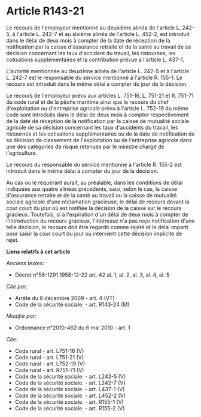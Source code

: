 # Article R143-21

Le recours de l'employeur mentionné au deuxième alinéa de l'article L. 242-5, à l'article L. 242-7 et au sixième alinéa de
l'article L. 452-2, est introduit dans le délai de deux mois à compter de la date de réception de la notification par la
caisse d'assurance retraite et de la santé au travail de sa décision concernant les taux d'accident du travail, les
ristournes, les cotisations supplémentaires et la contribution prévue à l'article L. 437-1.

L'autorité mentionnée au deuxième alinéa de l'article L. 242-5 et à l'article L. 242-7 est le responsable du service
mentionné à l'article R. 155-1. Le recours est introduit dans le même délai à compter du jour de la décision. 

Le recours de l'employeur prévu aux articles L. 751-16, L. 751-21 et R. 751-71 du code rural et de la pêche maritime ainsi
que le recours du chef d'exploitation ou d'entreprise agricole prévu à l'article L. 752-19 du même code sont introduits dans
le délai de deux mois à compter respectivement de la date de réception de la notification par la caisse de mutualité sociale
agricole de sa décision concernant les taux d'accidents du travail, les ristournes et les cotisations supplémentaires ou de
la date de notification de sa décision de classement de l'exploitation ou de l'entreprise agricole dans une des catégories de
risque retenues par le ministre chargé de l'agriculture. 

Le recours du responsable du service mentionné à l'article R. 155-2 est introduit dans le même délai à compter du jour de la
décision. 

Au cas où le requérant aurait, au préalable, dans les conditions de délai indiquées aux quatre alinéas précédents, saisi,
selon le cas, la caisse d'assurance retraite et de la santé au travail ou la caisse de mutualité sociale agricole d'une
réclamation gracieuse, le délai de recours devant la cour court du jour où est notifiée la décision de la caisse sur le
recours gracieux. Toutefois, si à l'expiration d'un délai de deux mois à compter de l'introduction du recours gracieux,
l'intéressé n'a pas reçu notification d'une telle décision, le recours doit être regardé comme rejeté et le délai imparti
pour saisir la cour court du jour où intervient cette décision implicite de rejet.

**Liens relatifs à cet article**

_Anciens textes_:

  - Décret n°58-1291 1958-12-22 art. 42 al. 1, al. 2, al. 3, al. 4, al. 5

_Cité par_:

  - Arrêté du 8 décembre 2009 - art. 4 (VT)
  - Code de la sécurité sociale. - art. R143-24 (M)

_Modifié par_:

  - Ordonnance n°2010-462 du 6 mai 2010 - art. 1

_Cite_:

  - Code rural - art. L751-16 (V)
  - Code rural - art. L751-21 (V)
  - Code rural - art. L752-19 (V)
  - Code rural - art. R751-71 (V)
  - Code de la sécurité sociale. - art. L242-5 (V)
  - Code de la sécurité sociale. - art. L242-7 (V)
  - Code de la sécurité sociale. - art. L437-1 (V)
  - Code de la sécurité sociale. - art. L452-2 (V)
  - Code de la sécurité sociale. - art. R155-1 (V)
  - Code de la sécurité sociale. - art. R155-2 (V)
